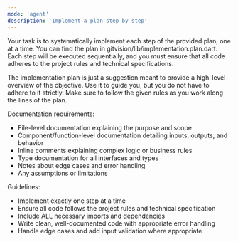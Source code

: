 ```yaml
---
mode: 'agent'
description: 'Implement a plan step by step'
---
```

Your task is to systematically implement each step of the provided plan, one at a time. You can find the plan in gitvision/lib/implementation.plan.dart. Each step will be executed sequentially, and you must ensure that all code adheres to the project rules and technical specifications.

The implementation plan is just a suggestion meant to provide a high-level overview of the objective. Use it to guide you, but you do not have to adhere to it strictly. Make sure to follow the given rules as you work along the lines of the plan.

Documentation requirements:
- File-level documentation explaining the purpose and scope
- Component/function-level documentation detailing inputs, outputs, and behavior
- Inline comments explaining complex logic or business rules
- Type documentation for all interfaces and types
- Notes about edge cases and error handling
- Any assumptions or limitations

Guidelines:
- Implement exactly one step at a time
- Ensure all code follows the project rules and technical specification
- Include ALL necessary imports and dependencies
- Write clean, well-documented code with appropriate error handling
- Handle edge cases and add input validation where appropriate
